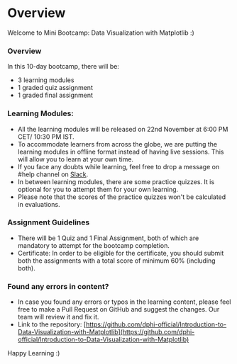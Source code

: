 # Overview

Welcome to Mini Bootcamp: Data Visualization with Matplotlib :)

### Overview

In this 10-day bootcamp, there will be:

* 3 learning modules
* 1 graded quiz assignment
* 1 graded final assignment

### Learning Modules:

* All the learning modules will be released on 22nd November at 6:00 PM CET/ 10:30 PM IST.
* To accommodate learners from across the globe, we are putting the learning modules in offline format instead of having live sessions. This will allow you to learn at your own time.
* If you face any doubts while learning, feel free to drop a message on #help channel on [Slack](https://join.slack.com/t/dphibootcamp/shared\_invite/zt-ndk1sg93-31J2Fnzn\~pLkbqMTCJrfaw).
* In between learning modules, there are some practice quizzes. It is optional for you to attempt them for your own learning.
* Please note that the scores of the practice quizzes won't be calculated in evaluations.

### Assignment Guidelines

* There will be 1 Quiz and 1 Final Assignment, both of which are mandatory to attempt for the bootcamp completion.
* Certificate: In order to be eligible for the certificate, you should submit both the assignments with a total score of minimum 60% (including both).

### Found any errors in content?

* In case you found any errors or typos in the learning content, please feel free to make a Pull Request on GitHub and suggest the changes. Our team will review it and fix it.
* Link to the repository: [https://github.com/dphi-official/Introduction-to-Data-Visualization-with-Matplotlib](https://github.com/dphi-official/Introduction-to-Data-Visualization-with-Matplotlib)

Happy Learning :)
